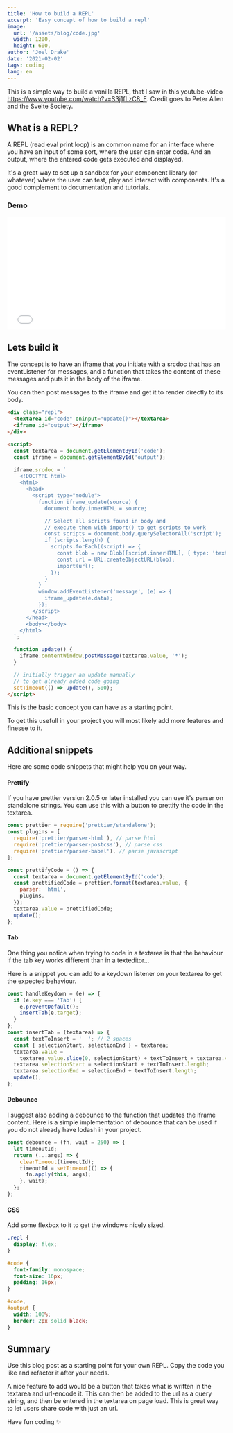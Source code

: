 ```yaml
---
title: 'How to build a REPL'
excerpt: 'Easy concept of how to build a repl'
image:
  url: '/assets/blog/code.jpg'
  width: 1200,
  height: 600,
author: 'Joel Drake'
date: '2021-02-02'
tags: coding
lang: en
---
```


This is a simple way to build a vanilla REPL, that I saw in this youtube-video https://www.youtube.com/watch?v=S3j1fLzC8_E. Credit goes to Peter Allen and the Svelte Society.

## What is a REPL?

A REPL (read eval print loop) is an common name for an interface where you have an input of some sort, where the user can enter code. And an output, where the entered code gets executed and displayed.

It's a great way to set up a sandbox for your component library (or whatever) where the user can test, play and interact with components. It's a good complement to documentation and tutorials.

### Demo

<iframe src="/repl" style="width:100%;height:260px;border:0;"></iframe>

## Lets build it

The concept is to have an iframe that you initiate with a srcdoc that has an eventListener for messages, and a function that takes the content of these messages and puts it in the body of the iframe.

You can then post messages to the iframe and get it to render directly to its body.

```html
<div class="repl">
  <textarea id="code" oninput="update()"></textarea>
  <iframe id="output"></iframe>
</div>

<script>
  const textarea = document.getElementById('code');
  const iframe = document.getElementById('output');

  iframe.srcdoc = `
    <!DOCTYPE html>
    <html>
      <head>
        <script type="module">
          function iframe_update(source) {
            document.body.innerHTML = source;

            // Select all scripts found in body and
            // execute them with import() to get scripts to work
            const scripts = document.body.querySelectorAll('script');
            if (scripts.length) {
              scripts.forEach((script) => {
                const blob = new Blob([script.innerHTML], { type: 'text/javascript' });
                const url = URL.createObjectURL(blob);
                import(url);
              });
            }
          }
          window.addEventListener('message', (e) => {
            iframe_update(e.data);
          });
        </script>
      </head>
      <body></body>
    </html>
  `;

  function update() {
    iframe.contentWindow.postMessage(textarea.value, '*');
  }

  // initially trigger an update manually
  // to get already added code going
  setTimeout(() => update(), 500);
</script>
```

This is the basic concept you can have as a starting point.

To get this usefull in your project you will most likely add more features and finesse to it.

## Additional snippets

Here are some code snippets that might help you on your way.

#### Prettify

If you have prettier version 2.0.5 or later installed you can use it's parser on standalone strings. You can use this with a button to prettify the code in the textarea.

```javascript
const prettier = require('prettier/standalone');
const plugins = [
  require('prettier/parser-html'), // parse html
  require('prettier/parser-postcss'), // parse css
  require('prettier/parser-babel'), // parse javascript
];

const prettifyCode = () => {
  const textarea = document.getElementById('code');
  const prettifiedCode = prettier.format(textarea.value, {
    parser: 'html',
    plugins,
  });
  textarea.value = prettifiedCode;
  update();
};
```

#### Tab

One thing you notice when trying to code in a textarea is that the behaviour if the tab key works different than in a texteditor...

Here is a snippet you can add to a keydown listener on your textarea to get the expected behaviour.

```javascript
const handleKeydown = (e) => {
  if (e.key === 'Tab') {
    e.preventDefault();
    insertTab(e.target);
  }
};
const insertTab = (textarea) => {
  const textToInsert = '  '; // 2 spaces
  const { selectionStart, selectionEnd } = textarea;
  textarea.value =
    textarea.value.slice(0, selectionStart) + textToInsert + textarea.value.slice(selectionStart);
  textarea.selectionStart = selectionStart + textToInsert.length;
  textarea.selectionEnd = selectionEnd + textToInsert.length;
  update();
};
```

#### Debounce

I suggest also adding a debounce to the function that updates the iframe content. Here is a simple implementation of debounce that can be used if you do not already have lodash in your project.

```javascript
const debounce = (fn, wait = 250) => {
  let timeoutId;
  return (...args) => {
    clearTimeout(timeoutId);
    timeoutId = setTimeout(() => {
      fn.apply(this, args);
    }, wait);
  };
};
```

#### CSS

Add some flexbox to it to get the windows nicely sized.

```css
.repl {
  display: flex;
}

#code {
  font-family: monospace;
  font-size: 16px;
  padding: 16px;
}

#code,
#output {
  width: 100%;
  border: 2px solid black;
}
```

## Summary

Use this blog post as a starting point for your own REPL. Copy the code you like and refactor it after your needs.

A nice feature to add would be a button that takes what is written in the textarea and url-encode it. This can then be added to the url as a query string, and then be entered in the textarea on page load. This is great way to let users share code with just an url.

Have fun coding ✨
